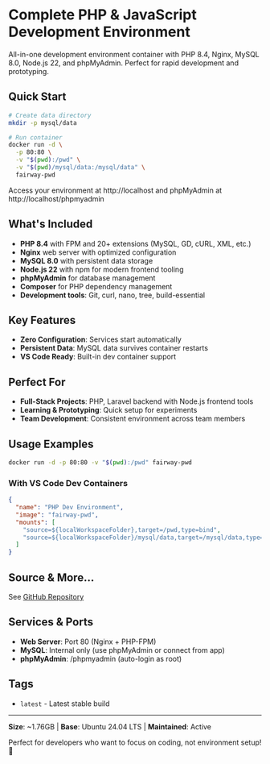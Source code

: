 # Complete PHP & JavaScript Development Environment

All-in-one development environment container with PHP 8.4, Nginx, MySQL 8.0, Node.js 22, and phpMyAdmin. Perfect for rapid development and prototyping.

## Quick Start

```bash
# Create data directory
mkdir -p mysql/data

# Run container
docker run -d \
  -p 80:80 \
  -v "$(pwd):/pwd" \
  -v "$(pwd)/mysql/data:/mysql/data" \
  fairway-pwd
```

Access your environment at http://localhost and phpMyAdmin at http://localhost/phpmyadmin

## What's Included

- **PHP 8.4** with FPM and 20+ extensions (MySQL, GD, cURL, XML, etc.)
- **Nginx** web server with optimized configuration
- **MySQL 8.0** with persistent data storage
- **Node.js 22** with npm for modern frontend tooling
- **phpMyAdmin** for database management
- **Composer** for PHP dependency management
- **Development tools**: Git, curl, nano, tree, build-essential

## Key Features

- **Zero Configuration**: Services start automatically
- **Persistent Data**: MySQL data survives container restarts
- **VS Code Ready**: Built-in dev container support

## Perfect For

- **Full-Stack Projects**: PHP, Laravel backend with Node.js frontend tools
- **Learning & Prototyping**: Quick setup for experiments
- **Team Development**: Consistent environment across team members

## Usage Examples

```bash
docker run -d -p 80:80 -v "$(pwd):/pwd" fairway-pwd
```

### With VS Code Dev Containers
```json
{
  "name": "PHP Dev Environment",
  "image": "fairway-pwd",
  "mounts": [
    "source=${localWorkspaceFolder},target=/pwd,type=bind",
    "source=${localWorkspaceFolder}/mysql/data,target=/mysql/data,type=bind"
  ]
}
```

## Source & More...

See [GitHub Repository](https://github.com/eimg/fairway-dev-container)

## Services & Ports

- **Web Server**: Port 80 (Nginx + PHP-FPM)
- **MySQL**: Internal only (use phpMyAdmin or connect from app)
- **phpMyAdmin**: /phpmyadmin (auto-login as root)

## Tags

- `latest` - Latest stable build

---

**Size**: ~1.76GB | **Base**: Ubuntu 24.04 LTS | **Maintained**: Active

Perfect for developers who want to focus on coding, not environment setup! 🚀 